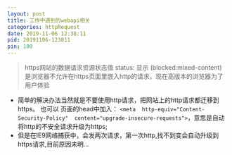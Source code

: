 ```yaml
---
layout: post
title: 工作中遇到的webapi相关
categories: httpRequest
date: 2019-11-06 12:38:11
pid: 20191106-123811
pin: 100
---
```

> https网站的数据请求资源状态值 status: 显示 (blocked:mixed-content) 是浏览器不允许在https页面里嵌入http的请求，现在高版本的浏览器为了用户体验
- 简单的解决办法当然就是不要使用http请求，把网站上的http请求都迁移到https。
也可以
页面的head中加入：
`<meta  http-equiv="Content-Security-Policy"  content="upgrade-insecure-requests">`，意思是自动将http的不安全请求升级为https;
- 但是在IE9网络捕获中，会发两次请求，第一次http,找不到变会自动升级到https请求,目前原因未明...